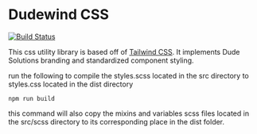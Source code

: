 # Dudewind CSS 
[![Build Status](https://travis-ci.org/DudeSolutions/dudewind.svg?branch=master)](https://travis-ci.org/DudeSolutions/dudewind)

This css utility library is based off of [Tailwind CSS](https://tailwindcss.com).
It implements Dude Solutions branding and standardized component styling.

run the following to compile the styles.scss located in the src directory to styles.css located in the dist directory
```
npm run build
```

this command will also copy the mixins and variables scss files located in the src/scss directory to its corresponding place in the dist folder.